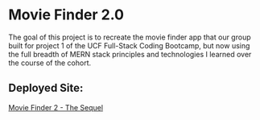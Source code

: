 # Movie Finder 2.0

The goal of this project is to recreate the movie finder app that our group built for project 1 of the UCF Full-Stack Coding Bootcamp, but now using the full breadth of MERN stack principles and technologies I learned over the course of the cohort.

## Deployed Site:

[Movie Finder 2 - The Sequel](https://moviefinder2-thesequel.netlify.app)
